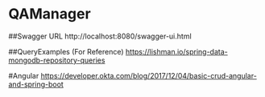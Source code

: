 # QAManager


##Swagger URL
http://localhost:8080/swagger-ui.html


##QueryExamples (For Reference)
https://lishman.io/spring-data-mongodb-repository-queries

#Angular
https://developer.okta.com/blog/2017/12/04/basic-crud-angular-and-spring-boot
